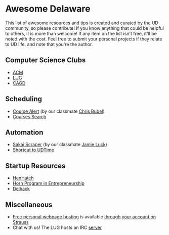 Awesome Delaware
================

This list of awesome resources and tips is created and curated by the UD community, so please contribute! 
If you know anything that could be helpful to others, it is more than welcome! If any item on the list isn't free, it'll be noted with the cost.
Feel free to submit your personal projects if they relate to UD life, and note that you're the author.

Computer Science Clubs
----------------------

* [ACM](http://acm.udel.edu/)
* [LUG](http://lug.udel.edu/)
* [CAGD](https://studentcentral.udel.edu/organization/computeranimationgamedesign)

Scheduling
----------

* [Course Alert](http://udcoursealert.x10host.com/) (by our classmate [Chris Bubel](https://github.com/cbubel))
* [Courses Search](https://udapps.nss.udel.edu/CoursesSearch/)

Automation
---------

* [Sakai Scraper](https://github.com/delucks/scripts/blob/master/sakai_util.py) (by our classmate [Jamie Luck](https://github.com/delucks))
* [Shortcut to UDTime](http://udti.me)

Startup Resources
-----------------

* [HenHatch](http://www.lerner.udel.edu/centers/horn-program-entrepreneurship/hen-hatch-funding-competition)
* [Horn Program in Entrepreneurship](http://www.lerner.udel.edu/horn)
* [Delhack](http://www.eecis.udel.edu/~acm/hack.html)

Miscellaneous
-------------

* [Free personal webpage hosting][strauss publish] is available [through your account on Strauss][strauss subdir]
* Chat with us! The LUG hosts an IRC [server](irc://irc.lug.udel.edu)

[strauss publish]: http://www.udel.edu/it/help/web-development/how-publish-your-web-pag.html 
[strauss subdir]: http://www.udel.edu/it/help/web-development/how-set-your-subdirectory.html
